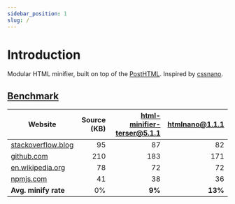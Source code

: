 ```yaml
---
sidebar_position: 1
slug: /
---
```


# Introduction

Modular HTML minifier, built on top of the [PostHTML](https://github.com/posthtml/posthtml).
Inspired by [cssnano](http://cssnano.co/).


## [Benchmark](https://github.com/maltsev/html-minifiers-benchmark/blob/master/README.md)
[html-minifier-terser@5.1.1]: https://www.npmjs.com/package/html-minifier-terser
[htmlnano@1.1.1]: https://www.npmjs.com/package/htmlnano

| Website | Source (KB) | [html-minifier-terser@5.1.1] | [htmlnano@1.1.1] |
|---------|------------:|----------------:|-----------:|
| [stackoverflow.blog](https://stackoverflow.blog/) | 95 | 87 | 82 |
| [github.com](https://github.com/) | 210 | 183 | 171 |
| [en.wikipedia.org](https://en.wikipedia.org/wiki/Main_Page) | 78 | 72 | 72 |
| [npmjs.com](https://www.npmjs.com/features) | 41 | 38 | 36 |
| **Avg. minify rate** | 0% | **9%** | **13%** |
